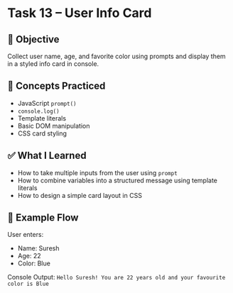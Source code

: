 # Task 13 – User Info Card

## 🎯 Objective
Collect user name, age, and favorite color using prompts and display them in a styled info card in console.

## 🧠 Concepts Practiced
- JavaScript `prompt()`
- `console.log()`
- Template literals
- Basic DOM manipulation
- CSS card styling

## ✅ What I Learned
- How to take multiple inputs from the user using `prompt`
- How to combine variables into a structured message using template literals
- How to design a simple card layout in CSS

## 🔁 Example Flow
User enters:
- Name: Suresh
- Age: 22
- Color: Blue

Console Output:
`Hello Suresh! You are 22 years old and your favourite color is Blue`
